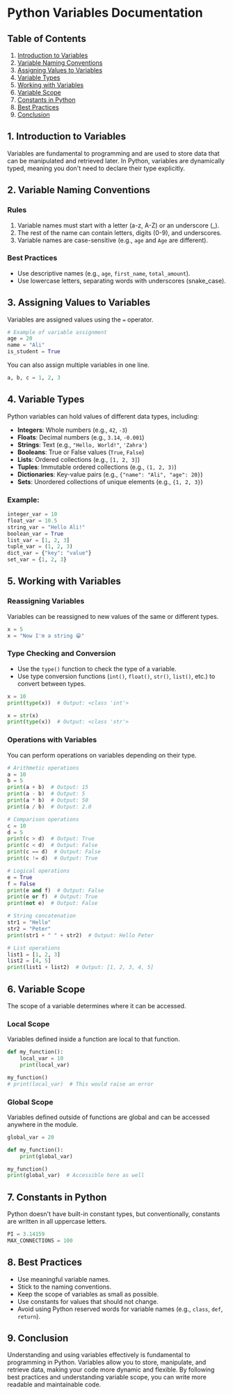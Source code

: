 # Python Variables Documentation

## Table of Contents

1. [Introduction to Variables](#1-introduction-to-variables)
2. [Variable Naming Conventions](#2-variable-naming-conventions)
3. [Assigning Values to Variables](#3-assigning-values-to-variables)
4. [Variable Types](#4-variable-types)
5. [Working with Variables](#5-working-with-variables)
6. [Variable Scope](#6-variable-scope)
7. [Constants in Python](#7-constants-in-python)
8. [Best Practices](#8-best-practices)
9. [Conclusion](#9-conclusion)

## 1. Introduction to Variables

Variables are fundamental to programming and are used to store data that can be manipulated and retrieved later. In Python, variables are dynamically typed, meaning you don't need to declare their type explicitly.

## 2. Variable Naming Conventions

### Rules

1. Variable names must start with a letter (a-z, A-Z) or an underscore (\_).
2. The rest of the name can contain letters, digits (0-9), and underscores.
3. Variable names are case-sensitive (e.g., `age` and `Age` are different).

### Best Practices

- Use descriptive names (e.g., `age`, `first_name`, `total_amount`).
- Use lowercase letters, separating words with underscores (snake_case).

## 3. Assigning Values to Variables

Variables are assigned values using the `=` operator.

```python
# Example of variable assignment
age = 20
name = "Ali"
is_student = True
```

You can also assign multiple variables in one line.

```python
a, b, c = 1, 2, 3
```

## 4. Variable Types

Python variables can hold values of different data types, including:

- **Integers**: Whole numbers (e.g., `42`, `-3`)
- **Floats**: Decimal numbers (e.g., `3.14`, `-0.001`)
- **Strings**: Text (e.g., `"Hello, World!"`, `'Zahra'`)
- **Booleans**: True or False values (`True`, `False`)
- **Lists**: Ordered collections (e.g., `[1, 2, 3]`)
- **Tuples**: Immutable ordered collections (e.g., `(1, 2, 3)`)
- **Dictionaries**: Key-value pairs (e.g., `{"name": "Ali", "age": 20}`)
- **Sets**: Unordered collections of unique elements (e.g., `{1, 2, 3}`)

### Example:

```python
integer_var = 10
float_var = 10.5
string_var = "Hello Ali!"
boolean_var = True
list_var = [1, 2, 3]
tuple_var = (1, 2, 3)
dict_var = {"key": "value"}
set_var = {1, 2, 3}
```

## 5. Working with Variables

### Reassigning Variables

Variables can be reassigned to new values of the same or different types.

```python
x = 5
x = "Now I'm a string 😁"
```

### Type Checking and Conversion

- Use the `type()` function to check the type of a variable.
- Use type conversion functions (`int()`, `float()`, `str()`, `list()`, etc.) to convert between types.

```python
x = 10
print(type(x))  # Output: <class 'int'>

x = str(x)
print(type(x))  # Output: <class 'str'>
```

### Operations with Variables

You can perform operations on variables depending on their type.

```python
# Arithmetic operations
a = 10
b = 5
print(a + b)  # Output: 15
print(a - b)  # Output: 5
print(a * b)  # Output: 50
print(a / b)  # Output: 2.0

# Comparison operations
c = 10
d = 5
print(c > d)  # Output: True
print(c < d)  # Output: False
print(c == d)  # Output: False
print(c != d)  # Output: True

# Logical operations
e = True
f = False
print(e and f)  # Output: False
print(e or f)  # Output: True
print(not e)  # Output: False

# String concatenation
str1 = "Hello"
str2 = "Peter"
print(str1 + " " + str2)  # Output: Hello Peter

# List operations
list1 = [1, 2, 3]
list2 = [4, 5]
print(list1 + list2)  # Output: [1, 2, 3, 4, 5]
```

## 6. Variable Scope

The scope of a variable determines where it can be accessed.

### Local Scope

Variables defined inside a function are local to that function.

```python
def my_function():
    local_var = 10
    print(local_var)

my_function()
# print(local_var)  # This would raise an error
```

### Global Scope

Variables defined outside of functions are global and can be accessed anywhere in the module.

```python
global_var = 20

def my_function():
    print(global_var)

my_function()
print(global_var)  # Accessible here as well
```

## 7. Constants in Python

Python doesn't have built-in constant types, but conventionally, constants are written in all uppercase letters.

```python
PI = 3.14159
MAX_CONNECTIONS = 100
```

## 8. Best Practices

- Use meaningful variable names.
- Stick to the naming conventions.
- Keep the scope of variables as small as possible.
- Use constants for values that should not change.
- Avoid using Python reserved words for variable names (e.g., `class`, `def`, `return`).

## 9. Conclusion

Understanding and using variables effectively is fundamental to programming in Python. Variables allow you to store, manipulate, and retrieve data, making your code more dynamic and flexible. By following best practices and understanding variable scope, you can write more readable and maintainable code.
